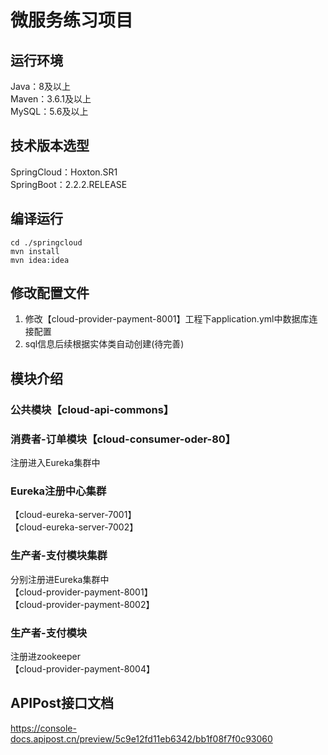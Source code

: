 # 微服务练习项目

## 运行环境
Java：8及以上 <br/>
Maven：3.6.1及以上 <br/>
MySQL：5.6及以上
## 技术版本选型
SpringCloud：Hoxton.SR1 <br/>
SpringBoot：2.2.2.RELEASE <br/>

## 编译运行
```shell
cd ./springcloud
mvn install 
mvn idea:idea
```

## 修改配置文件
1. 修改【cloud-provider-payment-8001】工程下application.yml中数据库连接配置
2. sql信息后续根据实体类自动创建(待完善)

## 模块介绍
### 公共模块【cloud-api-commons】
### 消费者-订单模块【cloud-consumer-oder-80】
注册进入Eureka集群中
### Eureka注册中心集群
【cloud-eureka-server-7001】<br/>
【cloud-eureka-server-7002】
### 生产者-支付模块集群
分别注册进Eureka集群中<br/>
【cloud-provider-payment-8001】<br/>
【cloud-provider-payment-8002】
### 生产者-支付模块
注册进zookeeper<br/>
【cloud-provider-payment-8004】
## APIPost接口文档
https://console-docs.apipost.cn/preview/5c9e12fd11eb6342/bb1f08f7f0c93060

